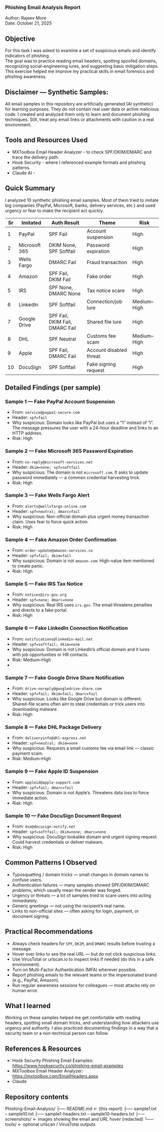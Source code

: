### Phishing Email Analysis Report  
Author: Rajeev More  
Date: October 21, 2025  

## Objective
For this task I was asked to examine a set of suspicious emails and identify indicators of phishing.  
The goal was to practice reading email headers, spotting spoofed domains, recognizing social-engineering lures, and suggesting basic mitigation steps. 
This exercise helped me improve my practical skills in email forensics and phishing awareness.

## Disclaimer — Synthetic Samples:
All email samples in this repository are artificially generated (AI synthetic) for learning purposes. They do not contain real user data or active malicious code. 
I created and analyzed them only to learn and document phishing techniques. Still, treat any email links or attachments with caution in a real environment.

## Tools and Resources Used

- MXToolbox Email Header Analyzer - to check SPF/DKIM/DMARC and trace the delivery path.  
- Hook Security - where I referenced example formats and phishing patterns.
- Claude AI - 

## Quick Summary

I analyzed 10 synthetic phishing email samples. Most of them tried to imitate big companies (PayPal, Microsoft, banks, delivery services, etc.) 
and used urgency or fear to make the recipient act quickly.

|Sr | Imitated      | Auth Result                     | Theme                   | Risk        |
|---|---------------|---------------------------------|-------------------------|-------------|
| 1 | PayPal        | SPF Fail                        | Account suspension      | High        |
| 2 | Microsoft 365 | DKIM None, SPF Softfail         | Password expiration     | High        |
| 3 | Wells Fargo   | DMARC Fail                      | Fraud transaction       | High        |
| 4 | Amazon        | SPF Fail, DKIM Fail             | Fake order              | High        |
| 5 | IRS           | SPF None, DMARC None            | Tax notice scare        | High        |
| 6 | LinkedIn      | SPF Softfail                    | Connection/job lure     | Medium–High |
| 7 | Google Drive  | SPF Fail, DKIM Fail, DMARC Fail | Shared file lure        | High        |
| 8 | DHL           | SPF Neutral                     | Customs fee scam        | Medium–High |
| 9 | Apple         | SPF Fail, DMARC Fail            | Account disabled threat | High        |
| 10 | DocuSign     | SPF Softfail                    | Fake signing request    | High        |

## Detailed Findings (per sample)

### Sample 1 — Fake PayPal Account Suspension
- From: `service@paypa1-secure.com`  
- Header: `spf=fail`  
- Why suspicious: Domain looks like PayPal but uses a “1” instead of “l”. The message pressures the user with a 24-hour deadline and links to an HTTP address.  
- Risk: High  

### Sample 2 — Fake Microsoft 365 Password Expiration
- From: `no-reply@microsoft-services.net`  
- Header: `dkim=none; spf=softfail`  
- Why suspicious: The domain is not `microsoft.com`. It asks to update password immediately — a common credential harvesting trick.  
- Risk: High  

### Sample 3 — Fake Wells Fargo Alert
- From: `alerts@wellsfargo-online.com`  
- Header: `spf=neutral; dmarc=fail`  
- Why suspicious: Non-official domain plus urgent money transaction claim. Uses fear to force quick action.  
- Risk: High  

### Sample 4 — Fake Amazon Order Confirmation
- From: `order-update@amazon-services.co`  
- Header: `spf=fail; dkim=fail`  
- Why suspicious: Domain is not `amazon.com`. High-value item mentioned to create panic.  
- Risk: High  

### Sample 5 — Fake IRS Tax Notice
- From: `notices@irs-gov.org`  
- Header: `spf=none; dmarc=none`  
- Why suspicious: Real IRS uses `irs.gov`. The email threatens penalties and directs to a fake portal.  
- Risk: High  

### Sample 6 — Fake LinkedIn Connection Notification
- From: `notifications@linkedin-mail.net`  
- Header: `spf=softfail; dkim=none`  
- Why suspicious: Domain is not LinkedIn’s official domain and it lures with job opportunities or HR contacts.  
- Risk: Medium–High
- 
### Sample 7 — Fake Google Drive Share Notification
- From: `drive-noreply@googledrive-share.com`  
- Header: `spf=fail; dkim=fail; dmarc=fail`  
- Why suspicious: Looks like Google Drive but domain is different. Shared-file scams often aim to steal credentials or trick users into downloading malware.  
- Risk: High  

### Sample 8 — Fake DHL Package Delivery
- From: `deliveryinfo@dhl-express.net`  
- Header: `spf=neutral; dkim=none`  
- Why suspicious: Requests a small customs fee via email link — classic payment scam.  
- Risk: Medium–High  

### Sample 9 — Fake Apple ID Suspension
- From: `appleid@apple-support.com`  
- Header: `spf=fail; dmarc=fail`  
- Why suspicious: Domain is not Apple’s. Threatens data loss to force immediate action.  
- Risk: High  

### Sample 10 — Fake DocuSign Document Request
- From: `dse@docusign-notify.net`  
- Header: `spf=softfail; dkim=none; dmarc=none`  
- Why suspicious: DocuSign lookalike domain and urgent signing request. Could harvest credentials or deliver malware.  
- Risk: High  

## Common Patterns I Observed

- Typosquatting / domain tricks — small changes in domain names to confuse users.  
- Authentication failures — many samples showed SPF/DKIM/DMARC problems, which usually mean the sender was forged.  
- Urgency or threats — a lot of samples tried to scare users into acting immediately.  
- Generic greetings — not using the recipient’s real name.  
- Links to non-official sites — often asking for login, payment, or document signing.

## Practical Recommendations 

- Always check headers for `SPF`, `DKIM`, and `DMARC` results before trusting a message.  
- Hover over links to see the real URL — but do not click suspicious links.  
- Use VirusTotal or urlscan.io to inspect links if needed (do this in a safe environment).  
- Turn on Multi-Factor Authentication (MFA) wherever possible.  
- Report phishing emails to the relevant teams or the impersonated brand (e.g., PayPal, Amazon).  
- Run regular awareness sessions for colleagues — most attacks rely on human error.

## What I learned

Working on these samples helped me get comfortable with reading headers, spotting small domain tricks, and understanding how attackers use urgency and authority. I also practiced documenting findings in a way that a security team or a non-technical person can follow.

## References & Resources

- Hook Security Phishing Email Examples: https://www.hooksecurity.co/phishing-email-examples  
- MXToolbox Email Header Analyzer: https://mxtoolbox.com/EmailHeaders.aspx  
- Claude

## Repository contents

Phishing-Email-Analysis/
├── README.md ← (this report)
├── sample1.txt – sample10.txt
├── sample1-headers.txt – sample10-headers.txt
├── screenshots/ ← images showing the email and URL hover (redacted)
└── tools/ ← optional urlscan / VirusTotal outputs
